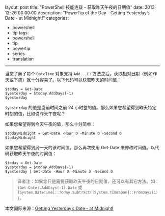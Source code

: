 layout: post
title: "PowerShell 技能连载 - 获取昨天午夜的日期值"
date: 2013-12-26 00:00:00
description: "PowerTip of the Day - Getting Yesterday’s Date - at Midnight!"
categories:
- powershell
- tip
tags:
- powershell
- tip
- powertip
- series
- translation
---
当您了解了每个 `DateTime` 对象支持 `Add...()` 方法之后，获取相对日期（例如昨天或下周）就十分容易了。以下代码可以获取昨天的时间值：

	$today = Get-Date
	$yesterday = $today.AddDays(-1)
	$yesterday

`$yesterday` 的值是当前时间之前 24 小时整的值。那么如果您希望得到昨天特定时刻的值，比如说昨天午夜呢？

如果您希望得到今天午夜的值，那么十分简单：

	$todayMidnight = Get-Date -Hour 0 -Minute 0 -Second 0
	$todayMidnight

如果您希望得到另一天的该时间值，那么再次使用 Get-Date 来修改时间值。以代码获取昨天午夜的时间值：

	$today = Get-Date
	$yesterday = $today.AddDays(-1)
	$yesterday | Get-Date -Hour 0 -Minute 0 -Second 0

> 译者注：如果您只是需要获取昨天午夜的日期值，还可以有其它方法。如：`(Get-Date).AddDays(-1).Date` 或 `[System.DateTime]::Today.Subtract([System.TimeSpan]::FromDays(1))`。

<!--more-->
本文国际来源：[Getting Yesterday’s Date - at Midnight!](http://community.idera.com/powershell/powertips/b/tips/posts/getting-yesterday-s-date-at-midnight)
